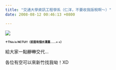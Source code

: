 ```yaml
---
title: "交通大學資訊工程學系（仁洋，不要收我版稅啊～）"
date: 2008-08-12 00:46:13 +0800

---
```


![](/images/slum-area/147_20080807175557.JPG)
<p><span style="font-size: xx-small;"><b>&uarr;This is NCTU!!（前面有個水溝蓋......= =）</b></span></p><p>給大家一點<span style="text-decoration: line-through;">膠帶</span>交代...</p><p>各位有空可以來新竹找我呦！XD</p><p>&nbsp;</p>
